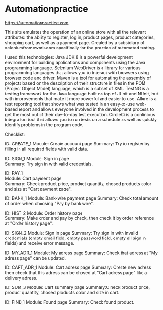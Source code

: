 # Automationpractice
https://automationpractice.com

This site emulates the operation of an online store with all the relevant attributes: the ability to register, log in, product pages, product categories, shopping cart, as well as a payment page.
Created by a subsidiary of seleniumframework.com specifically for the practice of automated testing.

I used this technologies:
Java JDK 8 is a powerful development environment for building applications and components using the Java programming language.
Selenium WebDriver is a library for various programming languages ​​that allows you to interact with browsers using browser code and driver.
Maven is a tool for automating the assembly of projects based on the description of their structure in files in the POM (Project Object Model) language, which is a subset of XML.
TestNG is a testing framework for the Java language built on top of JUnit and NUnit, but with improvements that make it more powerful and easier to use.
Allure is a test reporting tool that shows what was tested in an easy-to-use web-based report and allows everyone involved in the development process to get the most out of their day-to-day test execution.
CircleCi is a continious integration tool that allows you to run tests on a schedule as well as quickly identify problems in the program code.

Checklist:

ID: CREATE_1
Module: Create account page
Summary: Try to register by filling in all required fields with valid data.

ID: SIGN_1
Module: Sign in page	
Summary: Try sign in with valid credentials. 

ID: PAY_1	
Module: Cart payment page	
Summary: Check product price, product quantity, chosed products color and size at "Cart payment page".
				
ID: BANK_1
Module: Bank-wire payment page
Summary: Check total amount of order when choosing "Pay by bank wire".

ID: HIST_2
Module: Order history page	
Summary: Make order and pay by check, then check it by order reference at "Order history page".

ID: SIGN_2
Module: Sign in page
Summary: Try sign in with invalid credentials (empty email field; empty password field; empty all sign in fields) and receive error message.

ID: MY_ADR_1
Module: My adress page
Summary: Check that adress at "My adress page" can be updated.

ID: CART_ADR_1
Module: Cart adress page
Summary: Create new adress then check that this adress can be chosed at "Cart adress page" like a delivery adress.

ID: SUM_3
Module: Cart summary page
Summary:C heck product price, product quantity, chosed products color and size in cart.

ID: FIND_1
Module: Found page
Summary: Check found product.
